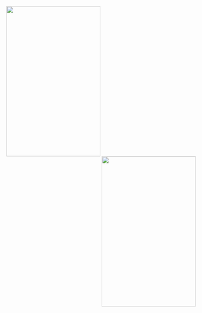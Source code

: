 <img align="left" width="250" height="400" src="https://media.giphy.com/media/fYjDikIeUz0CA/giphy.gif"> 



<img align="right" width="250" height="400" src="https://media.giphy.com/media/fYjDikIeUz0CA/giphy.gif"> 
  
<!--
**AdamSioud/AdamSioud** is a ✨ _special_ ✨ repository because its `README.md` (this file) appears on your GitHub profile.

Here are some ideas to get you started:

- 🔭 I’m currently working on ...
- 🌱 I’m currently learning ...
- 👯 I’m looking to collaborate on ...
- 🤔 I’m looking for help with ...
- 💬 Ask me about ...
- 📫 How to reach me: ...
- 😄 Pronouns: ...
- ⚡ Fun fact: ...
-->
